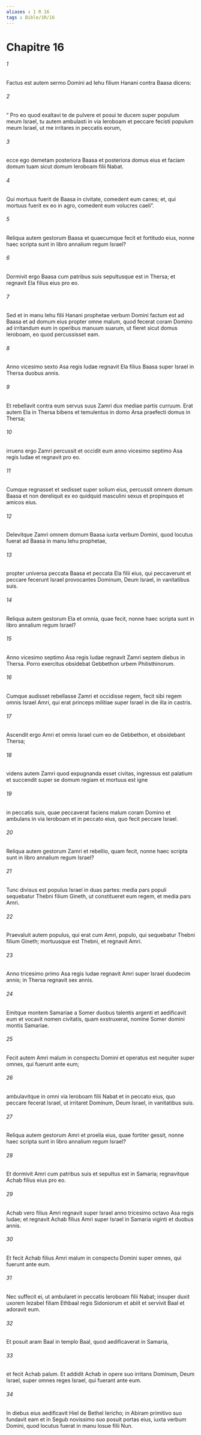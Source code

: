 ```yaml
---
aliases : 1 R 16
tags : Bible/1R/16
---
```


# Chapitre 16

###### 1
Factus est autem sermo Domini ad Iehu filium Hanani contra Baasa dicens: 
###### 2
“ Pro eo quod exaltavi te de pulvere et posui te ducem super populum meum Israel, tu autem ambulasti in via Ieroboam et peccare fecisti populum meum Israel, ut me irritares in peccatis eorum, 
###### 3
ecce ego demetam posteriora Baasa et posteriora domus eius et faciam domum tuam sicut domum Ieroboam filii Nabat. 
###### 4
Qui mortuus fuerit de Baasa in civitate, comedent eum canes; et, qui mortuus fuerit ex eo in agro, comedent eum volucres caeli”.
###### 5
Reliqua autem gestorum Baasa et quaecumque fecit et fortitudo eius, nonne haec scripta sunt in libro annalium regum Israel? 
###### 6
Dormivit ergo Baasa cum patribus suis sepultusque est in Thersa; et regnavit Ela filius eius pro eo.
###### 7
Sed et in manu Iehu filii Hanani prophetae verbum Domini factum est ad Baasa et ad domum eius propter omne malum, quod fecerat coram Domino ad irritandum eum in operibus manuum suarum, ut fieret sicut domus Ieroboam, eo quod percussisset eam.
###### 8
Anno vicesimo sexto Asa regis Iudae regnavit Ela filius Baasa super Israel in Thersa duobus annis. 
###### 9
Et rebellavit contra eum servus suus Zamri dux mediae partis curruum. Erat autem Ela in Thersa bibens et temulentus in domo Arsa praefecti domus in Thersa; 
###### 10
irruens ergo Zamri percussit et occidit eum anno vicesimo septimo Asa regis Iudae et regnavit pro eo. 
###### 11
Cumque regnasset et sedisset super solium eius, percussit omnem domum Baasa et non dereliquit ex eo quidquid masculini sexus et propinquos et amicos eius. 
###### 12
Delevitque Zamri omnem domum Baasa iuxta verbum Domini, quod locutus fuerat ad Baasa in manu Iehu prophetae, 
###### 13
propter universa peccata Baasa et peccata Ela filii eius, qui peccaverunt et peccare fecerunt Israel provocantes Dominum, Deum Israel, in vanitatibus suis.
###### 14
Reliqua autem gestorum Ela et omnia, quae fecit, nonne haec scripta sunt in libro annalium regum Israel?
###### 15
Anno vicesimo septimo Asa regis Iudae regnavit Zamri septem diebus in Thersa. Porro exercitus obsidebat Gebbethon urbem Philisthinorum. 
###### 16
Cumque audisset rebellasse Zamri et occidisse regem, fecit sibi regem omnis Israel Amri, qui erat princeps militiae super Israel in die illa in castris. 
###### 17
Ascendit ergo Amri et omnis Israel cum eo de Gebbethon, et obsidebant Thersa; 
###### 18
videns autem Zamri quod expugnanda esset civitas, ingressus est palatium et succendit super se domum regiam et mortuus est igne 
###### 19
in peccatis suis, quae peccaverat faciens malum coram Domino et ambulans in via Ieroboam et in peccato eius, quo fecit peccare Israel.
###### 20
Reliqua autem gestorum Zamri et rebellio, quam fecit, nonne haec scripta sunt in libro annalium regum Israel?
###### 21
Tunc divisus est populus Israel in duas partes: media pars populi sequebatur Thebni filium Gineth, ut constitueret eum regem, et media pars Amri. 
###### 22
Praevaluit autem populus, qui erat cum Amri, populo, qui sequebatur Thebni filium Gineth; mortuusque est Thebni, et regnavit Amri.
###### 23
Anno tricesimo primo Asa regis Iudae regnavit Amri super Israel duodecim annis; in Thersa regnavit sex annis. 
###### 24
Emitque montem Samariae a Somer duobus talentis argenti et aedificavit eum et vocavit nomen civitatis, quam exstruxerat, nomine Somer domini montis Samariae. 
###### 25
Fecit autem Amri malum in conspectu Domini et operatus est nequiter super omnes, qui fuerunt ante eum; 
###### 26
ambulavitque in omni via Ieroboam filii Nabat et in peccato eius, quo peccare fecerat Israel, ut irritaret Dominum, Deum Israel, in vanitatibus suis.
###### 27
Reliqua autem gestorum Amri et proelia eius, quae fortiter gessit, nonne haec scripta sunt in libro annalium regum Israel? 
###### 28
Et dormivit Amri cum patribus suis et sepultus est in Samaria; regnavitque Achab filius eius pro eo.
###### 29
Achab vero filius Amri regnavit super Israel anno tricesimo octavo Asa regis Iudae; et regnavit Achab filius Amri super Israel in Samaria viginti et duobus annis. 
###### 30
Et fecit Achab filius Amri malum in conspectu Domini super omnes, qui fuerunt ante eum. 
###### 31
Nec suffecit ei, ut ambularet in peccatis Ieroboam filii Nabat; insuper duxit uxorem Iezabel filiam Ethbaal regis Sidoniorum et abiit et servivit Baal et adoravit eum. 
###### 32
Et posuit aram Baal in templo Baal, quod aedificaverat in Samaria, 
###### 33
et fecit Achab palum. Et addidit Achab in opere suo irritans Dominum, Deum Israel, super omnes reges Israel, qui fuerant ante eum. 
###### 34
In diebus eius aedificavit Hiel de Bethel Iericho; in Abiram primitivo suo fundavit eam et in Segub novissimo suo posuit portas eius, iuxta verbum Domini, quod locutus fuerat in manu Iosue filii Nun.
